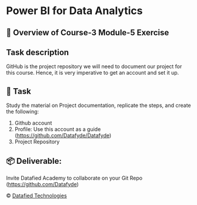 # Power BI for Data Analytics 
## 📝 Overview of Course-3 Module-5 Exercise

## Task description
GitHub is the project repository we will need to document our project for this course. Hence, it is very imperative to get an account and set it up.

## 🎯 Task
Study the material on Project documentation, replicate the steps, and create the following:
1. Github account
2. Profile: Use this account as a guide (https://github.com/Datafyde/Datafyde)
3. Project Repository

## 📦 Deliverable:
Invite Datafied Academy to collaborate on your Git Repo (https://github.com/Datafyde)

© [Datafied Technologies](https://www.linkedin.com/company/datafiedhub/posts/?feedView=all)
